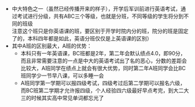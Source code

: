 
- 中大特色之一（虽然已经传播开来的样子），开学后军训前进行英语考试，通过考试进行分级，共有ABC三个等级，也就是分班，不同等级的学生将分到不同的班级  
  注意这个班只是你英语课的班，要区别于开学时院内分的班，院分的班是固定了的，本科四年都是如此，英语分班仅仅是上英语课的区别）
- 其中A班的区别最大，A班的优势：
    - 本科只有一年英语课，BC班都是2年，第二年会默认绩点4.0，即90分，而且非常需要注意的一点是中大的英语考试出了名的恶心，分数的差距会比较大，A班同学在绩点上就会有很大优势，同时第二年A班同学会比BC班同学少一节早八课，可以多睡一会
    - A班同学第一学期可以报四级考试，四级考过后第二学期可以报名六级，而BC班第二学期才允许报四级，个人经验四六级最好早点考完，到大二大三的时候其实高中常见单词都忘光了